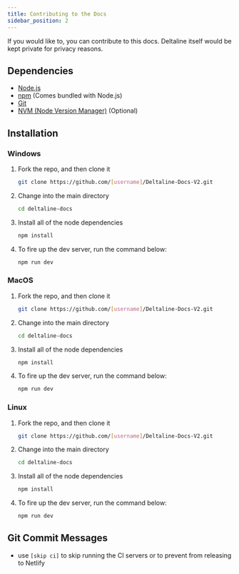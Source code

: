 ```yaml
---
title: Contributing to the Docs
sidebar_position: 2
---
```


If you would like to, you can contribute to this docs. Deltaline itself would be kept private for privacy reasons.

## Dependencies

- [Node.js](https://nodejs.org/en/)
- [npm](https://www.npmjs.com/) (Comes bundled with Node.js)
- [Git](https://git-scm.com/)
- [NVM (Node Version Manager)](https://github.com/nvm-sh/nvm) (Optional)

## Installation

### Windows

1. Fork the repo, and then clone it

    ```sh
    git clone https://github.com/[username]/Deltaline-Docs-V2.git
    ```

2. Change into the main directory

    ```sh
    cd deltaline-docs
    ```

3. Install all of the node dependencies

    ```sh
    npm install 
    ```

4. To fire up the dev server, run the command below:

    ```sh
    npm run dev
    ```

### MacOS

1. Fork the repo, and then clone it

    ```sh
    git clone https://github.com/[username]/Deltaline-Docs-V2.git
    ```

2. Change into the main directory

    ```sh
    cd deltaline-docs
    ```

3. Install all of the node dependencies

    ```sh
    npm install 
    ```

4. To fire up the dev server, run the command below:

    ```sh
    npm run dev
    ```

### Linux

1. Fork the repo, and then clone it

    ```sh
    git clone https://github.com/[username]/Deltaline-Docs-V2.git
    ```

2. Change into the main directory

    ```sh
    cd deltaline-docs
    ```

3. Install all of the node dependencies

    ```sh
    npm install 
    ```

4. To fire up the dev server, run the command below:

    ```sh
    npm run dev
    ```

## Git Commit Messages 

- use `[skip ci]` to skip running the CI servers or to prevent from releasing to Netlify